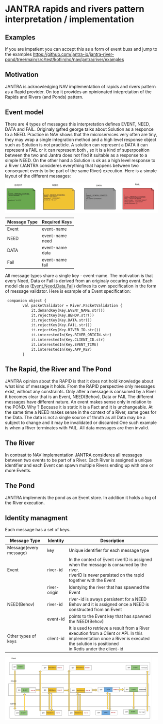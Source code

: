 # JANTRA rapids and rivers pattern interpretation / implementation

## Examples
If you are impatient you can accept this as a form of event buss and jump to the examples https://github.com/jantra-io/jantra-river-pond/tree/main/src/test/kotlin/no/nav/jantra/river/examples

## Motivation
JANTRA is acknowledging NAV implementation of rapids and rivers pattern as a Rapid provider. On top it provides an opinionated intepretation of the Rapids and Rivers (and Ponds) pattern.

## Event model

There are 4 types of messages this interpretation defines EVENT, NEED, DATA and FAIL. Originaly @fred george talks about Solution as a responce to a NEED. Practice in NAV shows that the microservices very often are tiny, they may wrap a single integration method and a high level response object such as Solution is not practicle. A solution can represent a DATA it can represent a FAIL or it can represent both , so it is a kind of superposition between the two and Jantra does not find it suitable as a response to a simple NEED. On the other hand a 
Solution is ok as a high level response to a River (JANTRA consideres everything that happens between two consequent events to be part of the same River) execution.
Here is a simple layout of the different messages:

![Event](/doc/messagetype.jpg)

| Message Type | Required Keys       |
|--------------|---------------------|
| Event        | event-name          |
| NEED         | event-name<br/>need |
| DATA         | event-name<br/>data |
| Fail         | event-name<br/>fail |

All message types share a single key - event-name. The motivation is that every Need, Data or Fail is derived from an originaly occuring event.
Each model class ([Event](https://github.com/jantra-io/jantra-river-pond/blob/main/src/main/kotlin/no/nav/jantra/river/model/Event.kt),[Need](https://github.com/jantra-io/jantra-river-pond/blob/main/src/main/kotlin/no/nav/jantra/river/model/Need.kt),[Data](https://github.com/jantra-io/jantra-river-pond/blob/main/src/main/kotlin/no/nav/jantra/river/model/Data.kt),[Fail](https://github.com/jantra-io/jantra-river-pond/blob/main/src/main/kotlin/no/nav/jantra/river/model/Fail.kt)) defines its own specification in the form of message validator. Here is example of a Event specification:
```
 companion object {
        val packetValidator = River.PacketValidation {
            it.demandKey(Key.EVENT_NAME.str())
            it.rejectKey(Key.BEHOV.str())
            it.rejectKey(Key.DATA.str())
            it.rejectKey(Key.FAIL.str())
            it.rejectKey(Key.RIVER_ID.str())
            it.interestedIn(Key.RIVER_ORIGIN.str)
            it.interestedIn(Key.CLIENT_ID.str)
            it.interestedIn(Key.EVENT_TIME)
            it.interestedIn(Key.APP_KEY)
        }
```

## The Rapid, the River and The Pond
JANTRA opinion about the RAPID is that it does not hold knowledge about what kind of message it holds. From the RAPID perspective only messages exist, without any constraints. Only after a message is consumed by a River it becomes clear that is an Event, 
NEED(Behov), Data or FAIL The different messages have different nature. An event makes sense only in relation to the POND. Why ? Because it is static it is a Fact and it is unchangeable. At the same time a NEED makes sense in the context of a River, same goes for the Data.
The data is not a single source of thruth as all Data may be a subject to change and it may be invalidated or discarded.One such example is when a River terminates with FAIL. All data messages are then invalid.
## The River
In contrast to NAV implementation JANTRA consideres all messages between two events to be part of a River. Each River is assigned a unique identifier and each Event can spawn multiple Rivers ending up with one or more Events.
## The Pond
JANTRA implements the pond as an Event store. In addition it holds a log of the River execution.
## Identity managment
Each message has a set of keys.

| Message Type           | Identity     | Description                                                                                                                                                                               |
|------------------------|--------------|-------------------------------------------------------------------------------------------------------------------------------------------------------------------------------------------|
| Message(every message) | key          | Unique identifier for each message type                                                                                                                                                   |
| Event                  | river-id     | In the context of Event riverID is assigned when the message is consumed by the river.<br/> riverID is never persisted on the rapid together with the Event                               |
|                        | river-origin | Identying the river that has spawned the Event                                                                                                                                            |
| NEED(Behov)            | river-id     | river-id is aways persistent for a NEED Behov and it is assigned once a NEED is constructed from an Event                                                                                 |
|                        | event-id     | points to the Event key that has spawned the NEED(Behov)                                                                                                                                  |
|  Other types of keys   | client-id    | It is used to retrieve a result from a River execution from a Client or API. In this implementation once a River is executed the solution is positioned<br/> in Redis under the client-id | 

![Event](/doc/identity-managment.jpg)


